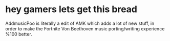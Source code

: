 # hey gamers lets get this bread

AddmusicPoo is literally a edit of AMK which adds a lot of new stuff, in order to make the Fortnite Von Beethoven music porting/writing experience %100 better.